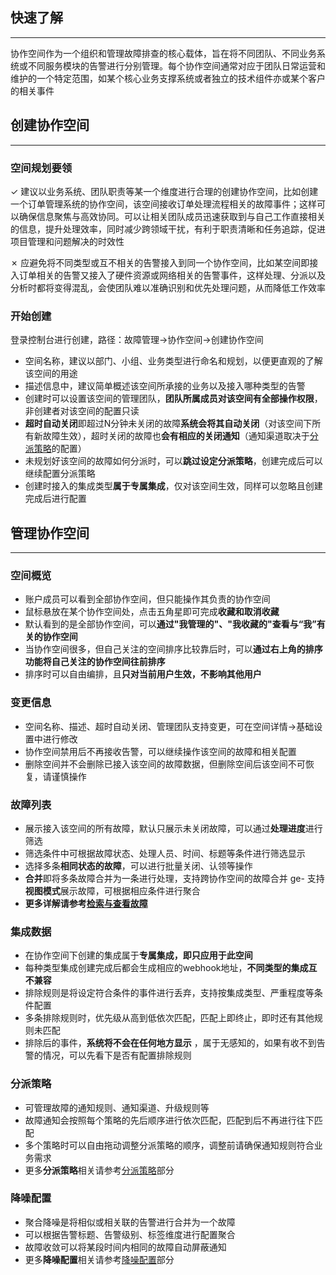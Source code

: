 ## 快速了解
---
协作空间作为一个组织和管理故障排查的核心载体，旨在将不同团队、不同业务系统或不同服务模块的告警进行分别管理。每个协作空间通常对应于团队日常运营和维护的一个特定范围，如某个核心业务支撑系统或者独立的技术组件亦或某个客户的相关事件

## 创建协作空间
---

### 空间规划要领

&check;  建议以业务系统、团队职责等某一个维度进行合理的创建协作空间，比如创建一个订单管理系统的协作空间，该空间接收订单处理流程相关的故障事件；这样可以确保信息聚焦与高效协同。可以让相关团队成员迅速获取到与自己工作直接相关的信息，提升处理效率，同时减少跨领域干扰，有利于职责清晰和任务追踪，促进项目管理和问题解决的时效性

&cross; 应避免将不同类型或互不相关的告警接入到同一个协作空间，比如某空间即接入订单相关的告警又接入了硬件资源或网络相关的告警事件，这样处理、分派以及分析时都将变得混乱，会使团队难以准确识别和优先处理问题，从而降低工作效率


### 开始创建
登录控制台进行创建，路径：故障管理->协作空间->创建协作空间

- 空间名称，建议以部门、小组、业务类型进行命名和规划，以便更直观的了解该空间的用途
- 描述信息中，建议简单概述该空间所承接的业务以及接入哪种类型的告警
- 创建时可以设置该空间的管理团队，**团队所属成员对该空间有全部操作权限**，非创建者对该空间的配置只读
- **超时自动关闭**即超过N分钟未关闭的故障**系统会将其自动关闭**（对该空间下所有新故障生效），超时关闭的故障也**会有相应的关闭通知**（通知渠道取决于[分派策略]()的配置）
- 未规划好该空间的故障如何分派时，可以**跳过设定分派策略**，创建完成后可以继续配置分派策略
- 创建时接入的集成类型**属于专属集成**，仅对该空间生效，同样可以忽略且创建完成后进行配置


## 管理协作空间
---
### 空间概览
- 账户成员可以看到全部协作空间，但只能操作其负责的协作空间
- 鼠标悬放在某个协作空间处，点击五角星即可完成**收藏和取消收藏**
- 默认看到的是全部协作空间，可以**通过"我管理的"、"我收藏的"查看与“我”有关的协作空间**
- 当协作空间很多，但自己关注的空间排序比较靠后时，可以**通过右上角的排序功能将自己关注的协作空间往前排序**
- 排序时可以自由编排，且**只对当前用户生效，不影响其他用户**


### 变更信息
- 空间名称、描述、超时自动关闭、管理团队支持变更，可在空间详情->基础设置中进行修改
- 协作空间禁用后不再接收告警，可以继续操作该空间的故障和相关配置
- 删除空间并不会删除已接入该空间的故障数据，但删除空间后该空间不可恢复，请谨慎操作

### 故障列表
- 展示接入该空间的所有故障，默认只展示未关闭故障，可以通过**处理进度**进行筛选
- 筛选条件中可根据故障状态、处理人员、时间、标题等条件进行筛选显示
- 选择多条**相同状态的故障**，可以进行批量关闭、认领等操作
- **合并**即将多条故障合并为一条进行处理，支持跨协作空间的故障合并
ge- 支持**视图模式**展示故障，可根据相应条件进行聚合
- **更多详解请参考[检索与查看故障]()**


### 集成数据
- 在协作空间下创建的集成属于**专属集成，即只应用于此空间**
- 每种类型集成创建完成后都会生成相应的webhook地址，**不同类型的集成互不兼容**
- 排除规则是将设定符合条件的事件进行丢弃，支持按集成类型、严重程度等条件配置
- 多条排除规则时，优先级从高到低依次匹配，匹配上即终止，即时还有其他规则未匹配
- 排除后的事件，**系统将不会在任何地方显示** ，属于无感知的，如果有收不到告警的情况，可以先看下是否有配置排除规则


### 分派策略
- 可管理故障的通知规则、通知渠道、升级规则等
- 故障通知会按照每个策略的先后顺序进行依次匹配，匹配到后不再进行往下匹配
- 多个策略时可以自由拖动调整分派策略的顺序，调整前请确保通知规则符合业务需求
- 更多**分派策略**相关请参考[分派策略]()部分

### 降噪配置
- 聚合降噪是将相似或相关联的告警进行合并为一个故障
- 可以根据告警标题、告警级别、标签维度进行配置聚合
- 故障收敛可以将某段时间内相同的故障自动屏蔽通知
- 更多**降噪配置**相关请参考[降噪配置]()部分